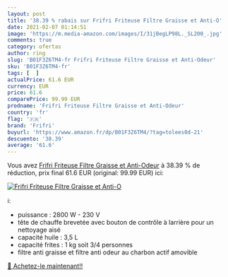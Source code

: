 ```yaml
---
layout: post
title: '38.39 % rabais sur Frifri Friteuse Filtre Graisse et Anti-O'
date: 2021-02-07 01:14:51
image: 'https://m.media-amazon.com/images/I/31jBegLP98L._SL200_.jpg'
comments: true
category: ofertas
author: ring
slug: 'B01F3Z6TM4-fr Frifri Friteuse Filtre Graisse et Anti-Odeur'
sku: 'B01F3Z6TM4-fr'
tags: [  ]
actualPrice: 61.6 EUR
currency: EUR
price: 61.6
comparePrice: 99.99 EUR
prodname: 'Frifri Friteuse Filtre Graisse et Anti-Odeur'
country: 'fr'
flag: '🇫🇷'
brand: 'Frifri'
buyurl: 'https://www.amazon.fr/dp/B01F3Z6TM4/?tag=tolees0d-21'
descuento: '38.39'
average: '61.6'
---
```


Vous avez [Frifri Friteuse Filtre Graisse et Anti-Odeur](https://www.amazon.fr/dp/B01F3Z6TM4/?tag=tolees0d-21)  à  38.39 % de réduction, prix final  61.6 EUR (original: 99.99 EUR) ici:

[![Frifri Friteuse Filtre Graisse et Anti-O](https://m.media-amazon.com/images/I/31jBegLP98L._SL200_.jpg)](https://www.amazon.fr/dp/B01F3Z6TM4/?tag=tolees0d-21)

ℹ️:

- puissance : 2800 W - 230 V
- tête de chauffe brevetée avec bouton de contrôle à larrière pour un nettoyage aisé
- capacité huile : 3,5 L
- capacité frites : 1 kg soit 3/4 personnes
- filtre anti graisse et filtre anti odeur au charbon actif amovible

[🛒 Achetez-le maintenant!!](https://www.amazon.fr/dp/B01F3Z6TM4/?tag=tolees0d-21)
